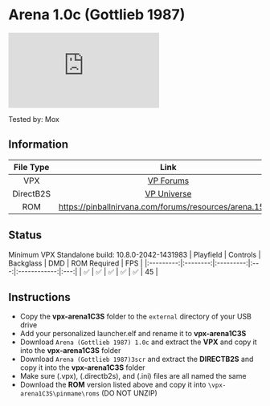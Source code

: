 # Arena 1.0c (Gottlieb 1987)

![Table Preview](https://www.vpforums.org/index.php?app=downloads&module=display&section=screenshot&record=83596&id=15411&full=1)

Tested by: Mox

## Information
| File Type | Link | Version | Author(s) | 
|:---------:|:----:|:-------:|:---------:|
| VPX | [VP Forums](https://www.vpforums.org/index.php?app=downloads&showfile=15411) | 1.0c | [goldchicco](https://www.vpforums.org/index.php?showuser=88795) |
| DirectB2S | [VP Universe](https://vpuniverse.com/files/file/3099-arena-gottlieb-1987/) | 3.0 | [Wildman](https://vpuniverse.com/profile/5-wildman/) |
| ROM | https://pinballnirvana.com/forums/resources/arena.1532/ | arena | [Rock-ola](https://pinballnirvana.com/forums/members/rock-ola.1/) |

## Status 
Minimum VPX Standalone build: 10.8.0-2042-1431983
| Playfield | Controls | Backglass | DMD | ROM Required | FPS |
|:---------:|:--------:|:---------:|:---:|:------------:|:---:|
| :white_check_mark: | :white_check_mark: | :white_check_mark: | :white_check_mark: | :white_check_mark: | 45 |

## Instructions
- Copy the **vpx-arena1C3S** folder to the `external` directory of your USB drive
- Add your personalized launcher.elf and rename it to **vpx-arena1C3S**
- Download `Arena (Gottlieb 1987) 1.0c` and extract the **VPX** and copy it into the **vpx-arena1C3S** folder
- Download `Arena (Gottlieb 1987)3scr` and extract the **DIRECTB2S** and copy it into the **vpx-arena1C3S** folder
- Make sure (.vpx), (.directb2s), and (.ini) files are all named the same
- Download the **ROM** version listed above and copy it into `\vpx-arena1C3S\pinmame\roms` (DO NOT UNZIP)